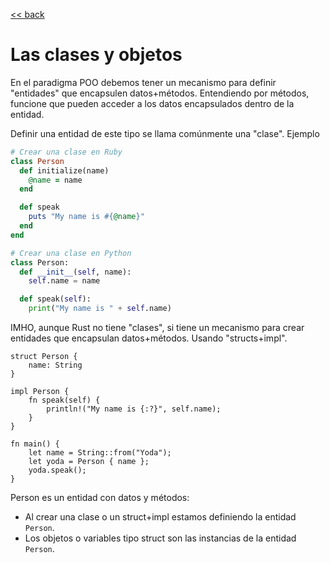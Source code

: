 [<< back](README.md)

# Las clases y objetos

En el paradigma POO debemos tener un mecanismo para definir "entidades" que encapsulen datos+métodos. Entendiendo por métodos, funcione que pueden acceder a los datos encapsulados dentro de la entidad.

Definir una entidad de este tipo se llama comúnmente una "clase". Ejemplo

```ruby
# Crear una clase en Ruby
class Person
  def initialize(name)
    @name = name
  end

  def speak
    puts "My name is #{@name}"
  end
end
```

```python
# Crear una clase en Python
class Person:
  def __init__(self, name):
    self.name = name

  def speak(self):
    print("My name is " + self.name)

```

IMHO, aunque Rust no tiene "clases", si tiene un mecanismo para crear entidades que encapsulan datos+métodos. Usando "structs+impl".

```
struct Person {
    name: String
}

impl Person {
    fn speak(self) {
        println!("My name is {:?}", self.name);
    }
}

fn main() {
    let name = String::from("Yoda");
    let yoda = Person { name };
    yoda.speak();
}
```

Person es un entidad con datos y métodos:
* Al crear una clase o un struct+impl estamos definiendo la entidad `Person`.
* Los objetos o variables tipo struct son las instancias de la entidad `Person`.

